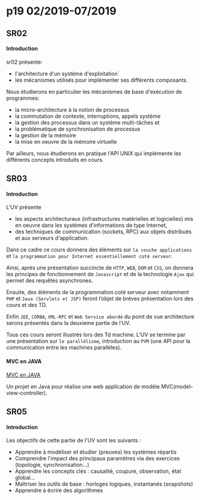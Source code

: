 # p19 02/2019-07/2019
 
## SR02 

#### Introduction

sr02 présente:
- l'architecture d'un système d'exploitation`
- les mécanismes utilisés pour implémenter ses différents composants. 

Nous étudierons en particulier les mécanismes de base d'exécution de programmes: 

- la micro-architecture à la notion de processus
- la commutation de contexte, interruptions, appels système
- la gestion des processus dans un système multi-tâches et 
- la problématique de synchronisation de processus
- la gestion de la mémoire 
- la mise en oeuvre de la mémoire virtuelle

Par ailleurs, nous étudierons en pratique l'API UNIX qui implémente les différents concepts introduits en cours.

## SR03 

#### Introduction

L'UV présente 
- les aspects architecturaux (infrastructures matérielles et logicielles) mis en oeuvre dans les systèmes d'informations de type Internet, 
- des techniques de communication (sockets, RPC) aux objets distribués et aux serveurs d'application. 
    
Dans ce cadre ce cours donnera des éléments sur `la couche applications` et `la programmation pour Internet essentiellement coté serveur`. 

Ainsi, après une présentation succincte de `HTTP`, `WEB`, `DOM` et `CSS`, on donnera les principes de fonctionnement de `Javascript` et de la technologie `Ajax` qui permet des requêtes asynchrones. 

Ensuite, des éléments de la programmation coté serveur avec notamment `PHP` et `Java (Servlets et JSP)` feront l’objet de bréves présentation lors des cours et des TD. 

Enfin `JEE`, `CORBA`, `XML-RPC` et `Web Service abordé` du point de vue architecture serons présentés dans la deuxieme partie de l’UV. 

Tous ces cours seront illustrés lors des Td machine. L’UV se termine par une présentation sur `le parallélisme`, introduction au `PVM` (une API pour la communication entre les machines parallèles).

#### MVC en JAVA 

[MVC en JAVA](https://github.com/YanyanNIE/sr03-MVC)


Un projet en Java pour réalise une web application de modèle MVC(model-view-controller).

## SR05

#### Introduction

Les objectifs de cette partie de l'UV sont les suivants :

- Apprendre à modéliser et étudier (preuves) les systèmes répartis
- Comprendre l'impact des principaux paramètres via des exercices (topologie, synchronisation...)
- Apprendre les concepts clés : causalité, coupure, observation, état global...
- Maîtriser les outils de base : horloges logiques, instantanés (snapshots)
- Apprendre à écrire des algorithmes

